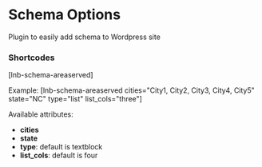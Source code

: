# Schema Options

Plugin to easily add schema to Wordpress site

### Shortcodes

[lnb-schema-areaserved]

Example: [lnb-schema-areaserved cities="City1, City2, City3, City4, City5" state="NC" type="list" list_cols="three"]

Available attributes:
* **cities**
* **state**
* **type**: default is textblock
* **list_cols**: default is four
